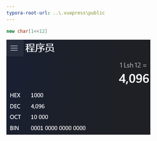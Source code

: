 ```yaml
---
typora-root-url: ..\.vuepress\public
---
```




```java
new char[1<<12]
```

![image-20220530230033688](/images/java/image-20220530230033688.png)